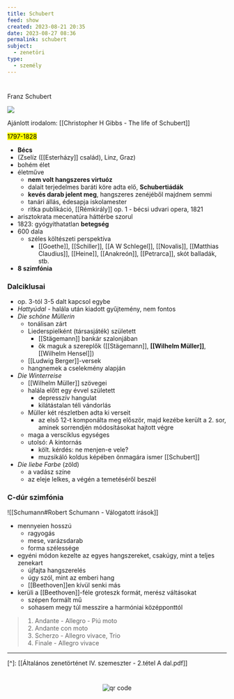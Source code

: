 ```yaml
---
title: Schubert
feed: show
created: 2023-08-21 20:35
date: 2023-08-27 08:36
permalink: schubert
subject:
  - zenetöri
type:
  - személy
---
```

#

Franz Schubert

![](https://koncert.zeneakademia.hu/data/ZENEAKADEMIA.HU/2021_osz/sajat/schubert_triok_2021_osz_focuspoint_900x510.jpg)

Ajánlott irodalom: [[Christopher H Gibbs - The life of Schubert]]

<mark>1797-1828</mark>

- **Bécs**
- (Zselíz ([[Esterházy]] család), Linz, Graz)
- bohém élet
- életműve
	- **nem volt hangszeres virtuóz**
	- dalait terjedelmes baráti köre adta elő, **Schubertiádák**
	- **kevés darab jelent meg**, hangszeres zenéjéből majdnem semmi
	- tanári állás, édesapja iskolamester
	- ritka publikáció, [[Rémkirály]] op. 1 - bécsi udvari opera, 1821
- arisztokrata mecenatúra háttérbe szorul
- 1823: gyógyíthatatlan **betegség**
- 600 dala
	- széles költészeti perspektíva
		- [[Goethe]], [[Schiller]], [[A W Schlegel]], [[Novalis]], [[Matthias Claudius]], [[Heine]], [[Anakreón]], [[Petrarca]], skót balladák, stb.
- **8 szimfónia**
### Dalciklusai

- op. 3-tól 3-5 dalt kapcsol egybe
- *Hattyúdal* - halála után kiadott gyűjtemény, nem fontos
- *Die schöne Müllerin*
	- tonálisan zárt
	- Liederspielként (társasjáték) született
		- [[Stägemann]] bankár szalonjában
		- ők maguk a szereplők ([[Stägemann]], **[[Wilhelm Müller]]**, [[Wilhelm Hensel]])
	- [[Ludwig Berger]]-versek
	- hangnemek a cselekmény alapján
- *Die Winterreise*
	- [[Wilhelm Müller]] szövegei
	- halála előtt egy évvel született
		- depresszív hangulat
		- kilátástalan téli vándorlás
	- Müller két részletben adta ki verseit
		- az első 12-t komponálta meg először, majd kezébe került a 2. sor, aminek sorrendjén módosításokat hajtott végre
	- maga a versciklus egységes
	- utolsó: A kintornás
		- költ. kérdés: ne menjen-e vele?
		- muzsikáló koldus képében önmagára ismer [[Schubert]]
- *Die liebe Farbe* (zöld)
	- a vadász színe
	- az eleje lelkes, a végén a temetéséről beszél

### C-dúr szimfónia

![[Schumann#Robert Schumann - Válogatott írások]]

- mennyeien hosszú
	- ragyogás
	- mese, varázsdarab
	- forma szélessége
- egyéni módon kezelte az egyes hangszereket, csakúgy, mint a teljes zenekart
	- újfajta hangszerelés
	- úgy szól, mint az emberi hang
	- [[Beethoven]]en kívül senki más
- kerüli a [[Beethoven]]-féle groteszk formát, merész váltásokat
	- szépen formált mű
	- sohasem megy túl messzire a harmóniai középponttól

> 1. Andante - Allegro - Piú moto
> 2. Andante con moto
> 3. Scherzo - Allegro vivace, Trio
> 4. Finale - Allegro vivace

---
[^]: [[Általános zenetörténet IV. szemeszter - 2.tétel A dal.pdf]]



#
<p style="text-align: center;"><img src="https://chart.googleapis.com/chart?cht=qr&chl=https://notes.andrasdenes.com/schubert&chs=180x180&choe=UTF-8&chld=L|2" alt="qr code"></p>

